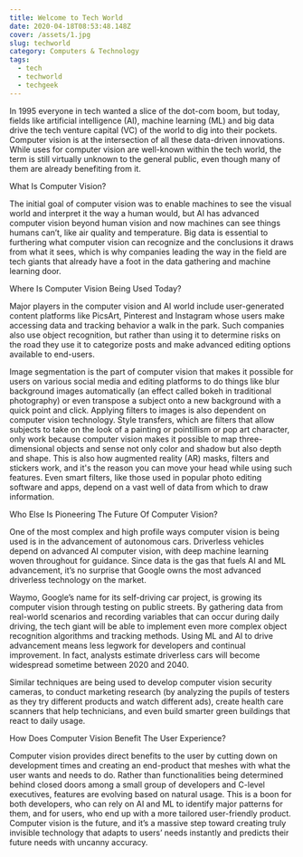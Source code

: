 ```yaml
---
title: Welcome to Tech World
date: 2020-04-18T08:53:48.148Z
cover: /assets/1.jpg
slug: techworld
category: Computers & Technology
tags:
  - tech
  - techworld
  - techgeek
---
```

In 1995 everyone in tech wanted a slice of the dot-com boom, but today, fields like artificial intelligence (AI), machine learning (ML) and big data drive the tech venture capital (VC) of the world to dig into their pockets. Computer vision is at the intersection of all these data-driven innovations. While uses for computer vision are well-known within the tech world, the term is still virtually unknown to the general public, even though many of them are already benefiting from it.

What Is Computer Vision?

The initial goal of computer vision was to enable machines to see the visual world and interpret it the way a human would, but AI has advanced computer vision beyond human vision and now machines can see things humans can’t, like air quality and temperature. Big data is essential to furthering what computer vision can recognize and the conclusions it draws from what it sees, which is why companies leading the way in the field are tech giants that already have a foot in the data gathering and machine learning door.

Where Is Computer Vision Being Used Today?

Major players in the computer vision and AI world include user-generated content platforms like PicsArt, Pinterest and Instagram whose users make accessing data and tracking behavior a walk in the park. Such companies also use object recognition, but rather than using it to determine risks on the road they use it to categorize posts and make advanced editing options available to end-users.

Image segmentation is the part of computer vision that makes it possible for users on various social media and editing platforms to do things like blur background images automatically (an effect called bokeh in traditional photography) or even transpose a subject onto a new background with a quick point and click. Applying filters to images is also dependent on computer vision technology. Style transfers, which are filters that allow subjects to take on the look of a painting or pointillism or pop art character, only work because computer vision makes it possible to map three-dimensional objects and sense not only color and shadow but also depth and shape. This is also how augmented reality (AR) masks, filters and stickers work, and it's the reason you can move your head while using such features. Even smart filters, like those used in popular photo editing software and apps, depend on a vast well of data from which to draw information.

Who Else Is Pioneering The Future Of Computer Vision?

One of the most complex and high profile ways computer vision is being used is in the advancement of autonomous cars. Driverless vehicles depend on advanced AI computer vision, with deep machine learning woven throughout for guidance. Since data is the gas that fuels AI and ML advancement, it’s no surprise that Google owns the most advanced driverless technology on the market.

Waymo, Google’s name for its self-driving car project, is growing its computer vision through testing on public streets. By gathering data from real-world scenarios and recording variables that can occur during daily driving, the tech giant will be able to implement even more complex object recognition algorithms and tracking methods. Using ML and AI to drive advancement means less legwork for developers and continual improvement. In fact, analysts estimate driverless cars will become widespread sometime between 2020 and 2040.

Similar techniques are being used to develop computer vision security cameras, to conduct marketing research (by analyzing the pupils of testers as they try different products and watch different ads), create health care scanners that help technicians, and even build smarter green buildings that react to daily usage.

How Does Computer Vision Benefit The User Experience?

Computer vision provides direct benefits to the user by cutting down on development times and creating an end-product that meshes with what the user wants and needs to do. Rather than functionalities being determined behind closed doors among a small group of developers and C-level executives, features are evolving based on natural usage. This is a boon for both developers, who can rely on AI and ML to identify major patterns for them, and for users, who end up with a more tailored user-friendly product. Computer vision is the future, and it’s a massive step toward creating truly invisible technology that adapts to users’ needs instantly and predicts their future needs with uncanny accuracy.
